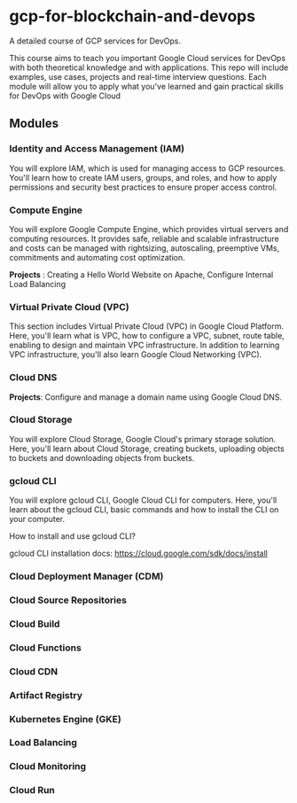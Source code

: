 # gcp-for-blockchain-and-devops

A detailed course of GCP services for DevOps.

This course aims to teach you important Google Cloud services for DevOps with both theoretical knowledge and with applications. This repo will include examples, use cases, projects and real-time interview questions. Each module will allow you to apply what you've learned and gain practical skills for DevOps with Google Cloud

## Modules

### Identity and Access Management (IAM)

You will explore IAM, which is used for managing access to GCP resources. You'll learn how to create IAM users, groups, and roles, and how to apply permissions and security best practices to ensure proper access control.

### Compute Engine

You will explore Google Compute Engine, which provides virtual servers and computing resources. It provides safe, reliable and scalable infrastructure and costs can be managed with rightsizing, autoscaling, preemptive VMs, commitments and automating cost optimization.

**Projects** : Creating a Hello World Website on Apache, Configure Internal Load Balancing

### Virtual Private Cloud (VPC)

This section includes Virtual Private Cloud (VPC) in Google Cloud Platform. Here, you'll learn what is VPC, how to configure a VPC, subnet, route table, enabling to design and maintain VPC infrastructure. In addition to learning VPC infrastructure, you'll also learn Google Cloud Networking (VPC).

### Cloud DNS

**Projects**: Configure and manage a domain name using Google Cloud DNS.

### Cloud Storage

You will explore Cloud Storage, Google Cloud's primary storage solution. Here, you'll learn about Cloud Storage, creating buckets, uploading objects to buckets and downloading objects from buckets. 

### gcloud CLI

You will explore gcloud CLI, Google Cloud CLI for computers. Here, you'll learn about the gcloud CLI, basic commands and how to install the CLI on your computer. 

How to install and use gcloud CLI?

gcloud CLI installation docs: https://cloud.google.com/sdk/docs/install

### Cloud Deployment Manager (CDM)

### Cloud Source Repositories

### Cloud Build

### Cloud Functions

### Cloud CDN

### Artifact Registry

### Kubernetes Engine (GKE)

### Load Balancing

### Cloud Monitoring

### Cloud Run
